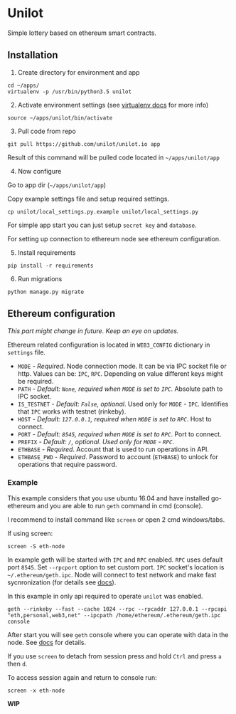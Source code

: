 # Unilot

Simple lottery based on ethereum smart contracts.

## Installation

1. Create directory for environment and app

```
cd ~/apps/
virtualenv -p /usr/bin/python3.5 unilot
```

2. Activate environment settings (see [virtualenv docs](https://virtualenv.pypa.io/en/stable/) for more info)

```
source ~/apps/unilot/bin/activate
```

3. Pull code from repo

```
git pull https://github.com/unilot/unilot.io app
```

Result of this command will be pulled code located in `~/apps/unilot/app`

4. Now configure

Go to app dir (`~/apps/unilot/app`)

Copy example settings file and setup required settings.

```
cp unilot/local_settings.py.example unilot/local_settings.py
```

For simple app start you can just setup `secret key` and `database`.

For setting up connection to ethereum node see ethereum configuration.

5. Install requirements

```
pip install -r requirements
```

6. Run migrations

```
python manage.py migrate
```

## Ethereum configuration

_This part might change in future. Keep an eye on updates._

Ethereum related configuration is located in `WEB3_CONFIG` dictionary in
`settings` file.

* `MODE` - _Required_. Node connection mode. It can be via IPC socket file or http.
Values can be: `IPC`, `RPC`. Depending on value different keys might be
required.
* `PATH` - _Default: `None`, required when `MODE` is set to `IPC`_.
Absolute path to IPC socket.
* `IS_TESTNET` - _Default: `False`, optional_. Used only for
`MODE` - `IPC`. Identifies that `IPC` works with testnet (rinkeby).
* `HOST` - _Default: `127.0.0.1`, required when `MODE` is set to `RPC`_.
Host to connect.
* `PORT` - _Default: `8545`, required when `MODE` is set to `RPC`_.
Port to connect.
* `PREFIX` - _Default: `/`, optional_. _Used only for `MODE` - `RPC`_.
* `ETHBASE` - _Required_. Account that is used to run operations in API.
* `ETHBASE_PWD` - _Required_. Password to account (`ETHBASE`) to unlock
for operations that require password.


### Example

This example considers that you use ubuntu 16.04 and have installed
go-ethereum and you are able to run `geth` command in cmd (console).

I recommend to install command like `screen` or open 2 cmd windows/tabs.

If using screen:

```
screen -S eth-node
```

In example geth will be started with `IPC` and `RPC` enabled.
`RPC` uses default port `8545`. Set `--rpcport` option to set custom
port.
`IPC` socket's location is `~/.ethereum/geth.ipc`.
Node will connect to test network and make fast sycnronization
(for details see
[docs](https://github.com/ethereum/go-ethereum/wiki/geth)).

In this example in only api required to operate `unilot` was enabled.

```
geth --rinkeby --fast --cache 1024 --rpc --rpcaddr 127.0.0.1 --rpcapi "eth,personal,web3,net" --ipcpath /home/ethereum/.ethereum/geth.ipc console
```

After start you will see `geth` console where you can operate with
data in the node.
See [docs](https://github.com/ethereum/wiki/wiki/JSON-RPC) for details.

If you use `screen` to detach from session press and hold `Ctrl` and
press `a` then `d`.

To access session again and return to console run:

```
screen -x eth-node
```


**WIP**
